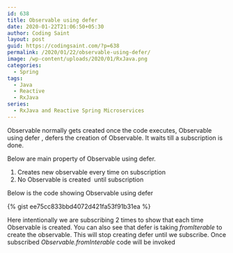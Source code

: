 ```yaml
---
id: 638
title: Observable using defer
date: 2020-01-22T21:06:50+05:30
author: Coding Saint
layout: post
guid: https://codingsaint.com/?p=638
permalink: /2020/01/22/observable-using-defer/
image: /wp-content/uploads/2020/01/RxJava.png
categories:
  - Spring
tags:
  - Java
  - Reactive
  - RxJava
series:
  - RxJava and Reactive Spring Microservices
---
```

Observable normally gets created once the code executes, Observable using defer , defers the creation of Observable. It waits till a subscription is done.

Below are main property of Observable using defer.

  1. <span style="font-weight: 400;">Creates new observable every time on subscription</span>
  2. <span style="font-weight: 400;">No Observable is created  until subscription</span>

Below is the code showing Observable using defer

{% gist ee75cc833bbd4072d421fa53f91b31ea %}


Here intentionally we are subscribing 2 times to show that each time Observable is created. You can also see that defer is taking _fromIterable_ to create the observable. This will stop creating defer until we subscribe. Once subscribed _Observable.fromInterable_ code will be invoked
